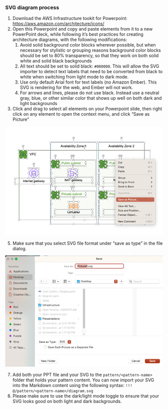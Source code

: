 ### SVG diagram process

1. Download the AWS Infrastructure tookit for Powerpoint: https://aws.amazon.com/architecture/icons/
2. Open this Powerpoint and copy and paste elements from it to a new PowerPoint deck, while following it’s best practices for creating architecture diagrams, with the following modifications:
    1. Avoid solid background color blocks wherever possible, but when necessary for stylistic or grouping reasons background color blocks should be set to 80% transparency, so that they work on both solid white and solid black backgrounds
    2. All text should be set to solid black: `#000000`. This will allow the SVG importer to detect text labels that need to be converted from black to white when switching from light mode to dark mode.
    3. Use only default Arial font for text labels (no Amazon Ember). This SVG is rendering for the web, and Ember will not work.
    4. For arrows and lines, please do not use black. Instead use a neutral gray, blue, or other similar color that shows up well on both dark and light backgrounds
3. Click and drag to select all elements on your Powerpoint slide, then right click on any element to open the context menu, and click “Save as Picture”

![](./images/select-all.png)

5. Make sure that you select SVG file format under “save as type” in the file dialog.

![](./images/export-as-svg.png)

7. Add both your PPT file and your SVG to the `pattern/<pattern-name>` folder that holds your pattern content. You can now import your SVG into the Markdown content using the following syntax: `!!! @/pattern/<pattern-name>/diagram.svg`
8. Please make sure to use the dark/light mode toggle to ensure that your SVG looks good on both light and dark backgrounds.